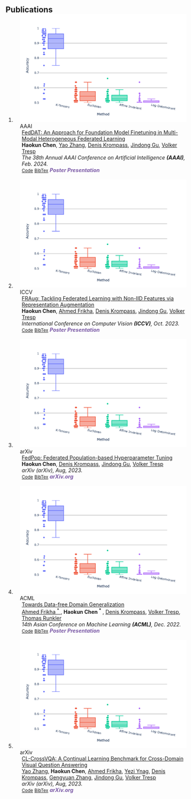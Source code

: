 <h2 id="publications" style="margin: 2px 0px -15px;">Publications</h2>

<div class="publications">
<ol class="bibliography">

<li>
<div class="pub-row">

  <div class="col-sm-3 abbr" style="position: relative;padding-right: 15px;padding-left: 15px;">
    <img src="assets/img/nips2023.png" class="teaser img-fluid z-depth-1">
    <abbr class="badge">AAAI</abbr>
  </div>

  <div class="col-sm-9" style="position: relative;padding-right: 15px;padding-left: 20px;">
    <div class="title">
      <a href="https://arxiv.org/pdf/2002.10211.pdf">
      FedDAT: An Approach for Foundation Model Finetuning in Multi-Modal Heterogeneous Federated Learning
    </a></div>
    <div class="author">
            <strong>Haokun Chen</strong>,
		<a href="https://scholar.google.com/citations?user=F19iFf8AAAAJ&hl=en">Yao Zhang</a>,
		<a href="https://www.dbs.ifi.lmu.de/~krompass/">Denis Krompass</a>, 
		<a href="https://jindonggu.github.io/">Jindong Gu</a>,
		<a href="https://www.dbs.ifi.lmu.de/~tresp/">Volker Tresp</a>
    </div>
    <div class="periodical"><em>The 38th Annual AAAI Conference on Artificial Intelligence <strong>(AAAI)</strong>, Feb. 2024.</em></div>
    <div class="links">
      <a href="https://github.com/Hanchao-Zhang/K-Tensors" class="btn btn-sm z-depth-0" role="button" target="_blank" style="font-size:12px;">Code</a>
      <a href="https://dblp.uni-trier.de/rec/conf/cvpr/LiuSLSS20.html?view=bibtex" class="btn btn-sm z-depth-0" role="button" target="_blank" style="font-size:12px;">BibTex</a>
      <strong><i style="color:#7b5aa6">Poster Presentation</i></strong>
    </div>
  </div>
</div>

<br>
  
<li>
<div class="pub-row">
  <div class="col-sm-3 abbr" style="position: relative;padding-right: 15px;padding-left: 15px;">
    <img src="assets/img/nips2023.png" class="teaser img-fluid z-depth-1">
    <abbr class="badge">ICCV</abbr>
  </div>
  
  <div class="col-sm-9" style="position: relative;padding-right: 15px;padding-left: 20px;">
    <div class="title">
      <a href="https://openaccess.thecvf.com/content/ICCV2023/papers/Chen_FRAug_Tackling_Federated_Learning_with_Non-IID_Features_via_Representation_Augmentation_ICCV_2023_paper.pdf">
      FRAug: Tackling Federated Learning with Non-IID Features via Representation Augmentation
    </a></div>
    <div class="author">
            <strong>Haokun Chen</strong>,
		<a href="https://www.linkedin.com/in/ahmed-frikha?originalSubdomain=de">Ahmed Frikha</a>,
		<a href="https://www.dbs.ifi.lmu.de/~krompass/">Denis Krompass</a>, 
		<a href="https://jindonggu.github.io/">Jindong Gu</a>,
		<a href="https://www.dbs.ifi.lmu.de/~tresp/">Volker Tresp</a>
    </div>
    <div class="periodical"><em>International Conference on Computer Vision <strong>(ICCV)</strong>, Oct. 2023.</em></div>
    <div class="links">
      <a href="https://github.com/Hanchao-Zhang/K-Tensors" class="btn btn-sm z-depth-0" role="button" target="_blank" style="font-size:12px;">Code</a>
      <a href="https://dblp.uni-trier.de/rec/conf/cvpr/LiuSLSS20.html?view=bibtex" class="btn btn-sm z-depth-0" role="button" target="_blank" style="font-size:12px;">BibTex</a>
      <strong><i style="color:#7b5aa6">Poster Presentation</i></strong>
    </div>
  </div>
  
</div>

<br>

<li>
<div class="pub-row">
  <div class="col-sm-3 abbr" style="position: relative;padding-right: 15px;padding-left: 15px;">
    <img src="assets/img/nips2023.png" class="teaser img-fluid z-depth-1">
    <abbr class="badge">arXiv</abbr>
  </div>
  
  <div class="col-sm-9" style="position: relative;padding-right: 15px;padding-left: 20px;">
    <div class="title">
      <a href="https://arxiv.org/pdf/2308.08634.pdf">
      FedPop: Federated Population-based Hyperparameter Tuning
    </a></div>
    <div class="author">
            <strong>Haokun Chen</strong>,
		<a href="https://www.dbs.ifi.lmu.de/~krompass/">Denis Krompass</a>, 
		<a href="https://jindonggu.github.io/">Jindong Gu</a>,
		<a href="https://www.dbs.ifi.lmu.de/~tresp/">Volker Tresp</a>
    </div>
    <div class="periodical"><em>arXiv (arXiv), Aug, 2023.</em></div>
    <div class="links">
      <a href="https://github.com/Hanchao-Zhang/K-Tensors" class="btn btn-sm z-depth-0" role="button" target="_blank" style="font-size:12px;">Code</a>
      <a href="https://dblp.uni-trier.de/rec/conf/cvpr/LiuSLSS20.html?view=bibtex" class="btn btn-sm z-depth-0" role="button" target="_blank" style="font-size:12px;">BibTex</a>
      <strong><i style="color:#7b5aa6">arXiv.org</i></strong>
    </div>
  </div>
  
</div>

<br>

<li>
<div class="pub-row">
  <div class="col-sm-3 abbr" style="position: relative;padding-right: 15px;padding-left: 15px;">
    <img src="assets/img/nips2023.png" class="teaser img-fluid z-depth-1">
    <abbr class="badge">ACML</abbr>
  </div>
  
  <div class="col-sm-9" style="position: relative;padding-right: 15px;padding-left: 20px;">
    <div class="title">
      <a href="https://arxiv.org/pdf/2308.08634.pdf">
	Towards Data-free Domain Generalization
      </a></div>
    <div class="author">
		<a href="https://www.linkedin.com/in/ahmed-frikha?originalSubdomain=de">Ahmed Frikha <sup>*</sup> </a>,
		<strong>Haokun Chen <sup>*</sup> </strong>,
		<a href="https://www.dbs.ifi.lmu.de/~krompass/">Denis Krompass</a>, 
		<a href="https://www.dbs.ifi.lmu.de/~tresp/">Volker Tresp</a>,
		<a href="https://www.professoren.tum.de/honorarprofessoren/r/runkler-thomas"> Thomas Runkler</a>
    </div>
    <div class="periodical"><em>14th Asian Conference on Machine Learning <strong>(ACML)</strong>, Dec. 2022.</em></div>
    <div class="links">
      <a href="https://github.com/Hanchao-Zhang/K-Tensors" class="btn btn-sm z-depth-0" role="button" target="_blank" style="font-size:12px;">Code</a>
      <a href="https://dblp.uni-trier.de/rec/conf/cvpr/LiuSLSS20.html?view=bibtex" class="btn btn-sm z-depth-0" role="button" target="_blank" style="font-size:12px;">BibTex</a>
      <strong><i style="color:#7b5aa6">Poster Presentation</i></strong>
    </div>
  </div>
  
</div>

<br>

<li>
<div class="pub-row">
  <div class="col-sm-3 abbr" style="position: relative;padding-right: 15px;padding-left: 15px;">
    <img src="assets/img/nips2023.png" class="teaser img-fluid z-depth-1">
    <abbr class="badge">arXiv</abbr>
  </div>
  
  <div class="col-sm-9" style="position: relative;padding-right: 15px;padding-left: 20px;">
    <div class="title">
      <a href="https://arxiv.org/pdf/2308.08634.pdf">
	CL-CrossVQA: A Continual Learning Benchmark for Cross-Domain Visual Question Answering
      </a></div>
    <div class="author">
	<a href="https://scholar.google.com/citations?user=F19iFf8AAAAJ&hl=en">Yao Zhang</a>,
	<strong>Haokun Chen</strong>,
	<a href="https://www.linkedin.com/in/ahmed-frikha?originalSubdomain=de">Ahmed Frikha</a>,
	<a href="https://www.linkedin.com/in/yezi-yang-146a62201/?originalSubdomain=de">Yezi Ynag</a>,
	<a href="https://www.dbs.ifi.lmu.de/~krompass/">Denis Krompass</a>, 
	<a href="https://www.dbs.ifi.lmu.de/cms/personen/mitarbeiter/zhang/index.html">Gengyuan Zhang</a>,
	<a href="https://jindonggu.github.io/">Jindong Gu</a>,
	<a href="https://www.dbs.ifi.lmu.de/~tresp/">Volker Tresp</a>
    </div>
    <div class="periodical"><em>arXiv (arXiv), Aug, 2023.</em></div>
    <div class="links">
      <a href="https://github.com/Hanchao-Zhang/K-Tensors" class="btn btn-sm z-depth-0" role="button" target="_blank" style="font-size:12px;">Code</a>
      <a href="https://dblp.uni-trier.de/rec/conf/cvpr/LiuSLSS20.html?view=bibtex" class="btn btn-sm z-depth-0" role="button" target="_blank" style="font-size:12px;">BibTex</a>
      <strong><i style="color:#7b5aa6">arXiv.org</i></strong>
    </div>
  </div>
  
</div>
